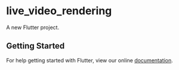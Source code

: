 # live_video_rendering

A new Flutter project.

## Getting Started

For help getting started with Flutter, view our online
[documentation](https://flutter.io/).
